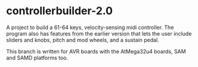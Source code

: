 # controllerbuilder-2.0
A project to build a 61-64 keys, velocity-sensing midi controller. The program also has features from the earlier version that lets the user include sliders and knobs, pitch and mod wheels, and a sustain pedal.

This branch is written for AVR boards with the AtMega32u4 boards, SAM and SAMD platforms too.